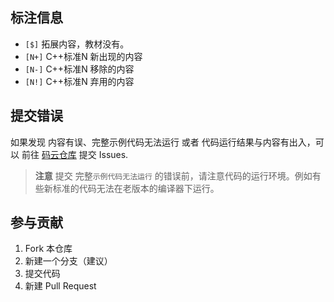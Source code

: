 ## 标注信息

+	`[$]` 拓展内容，教材没有。
+	`[N+]` C++标准N 新出现的内容
+	`[N-]` C++标准N 移除的内容
+	`[N!]` C++标准N 弃用的内容

## 提交错误

如果发现 内容有误、完整示例代码无法运行 或者 代码运行结果与内容有出入，可以 前往 [码云仓库](https://gitee.com/pikoyo/cpplearn/issues) 提交 Issues.

> **注意** 提交 完整`示例代码无法运行` 的错误前，请注意代码的运行环境。例如有些新标准的代码无法在老版本的编译器下运行。

## 参与贡献

1.  Fork 本仓库
2.  新建一个分支（建议）
3.  提交代码
4.  新建 Pull Request

